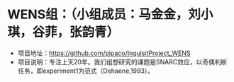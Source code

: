 # WENS组：（小组成员：马金金，刘小琪，谷菲，张韵青）
* 项目地址：https://github.com/pipaco/InquisitProject_WENS
* 项目说明：专注上天20年。我们组想研究的课题是SNARC效应，以奇偶判断任务，即experiment1为范式（Dehaene,1993）。

